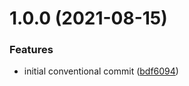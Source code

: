 # 1.0.0 (2021-08-15)


### Features

* initial conventional commit ([bdf6094](https://github.com/gridcat/grc-stamp/commit/bdf6094dd77e5af2331fc859883632b16407f6ae))
